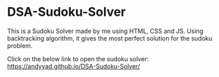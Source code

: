 # DSA-Sudoku-Solver
This is a Sudoku Solver made by me using HTML, CSS and JS. Using backtracking algorithm, it gives the most perfect solution for the sudoku problem.

Click on the below link to open the sudoku solver:
https://andyyad.github.io/DSA-Sudoku-Solver/
